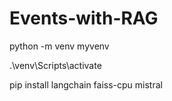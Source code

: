 # Events-with-RAG


python -m venv myvenv

.\venv\Scripts\activate

pip install langchain faiss-cpu mistral
